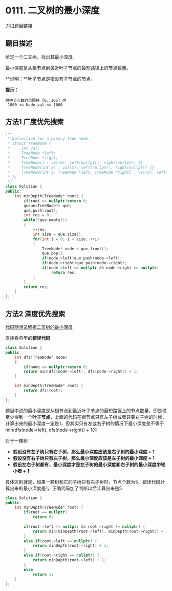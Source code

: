 <p id="二叉树的最小深度"></p>

# 0111. 二叉树的最小深度  

[力扣题目链接](https://leetcode-cn.com/problems/minimum-depth-of-binary-tree/)  


## 题目描述  


给定一个二叉树，找出其最小深度。  

最小深度是从根节点到最近叶子节点的最短路径上的节点数量。  

**说明：**叶子节点是指没有子节点的节点。  


**提示：**

    树中节点数的范围在 [0, 105] 内
    -1000 <= Node.val <= 1000  


## 方法1 广度优先搜索    

```cpp
/**
 * Definition for a binary tree node.
 * struct TreeNode {
 *     int val;
 *     TreeNode *left;
 *     TreeNode *right;
 *     TreeNode() : val(0), left(nullptr), right(nullptr) {}
 *     TreeNode(int x) : val(x), left(nullptr), right(nullptr) {}
 *     TreeNode(int x, TreeNode *left, TreeNode *right) : val(x), left(left), right(right) {}
 * };
 */
class Solution {
public:
    int minDepth(TreeNode* root) {
        if(root == nullptr)return 0;
        queue<TreeNode*> que;
        que.push(root);
        int res = 0;
        while(!que.empty())
        {
            ++res;
            int size = que.size();
            for(int i = 0; i < size; ++i)
            {            
                TreeNode* node = que.front();
                que.pop();
                if(node->left)que.push(node->left);
                if(node->right)que.push(node->right);
                if(node->left == nullptr && node->right == nullptr)
                    return res;
            }
        }
        return res;
    }
};
```

## 方法2 深度优先搜索  


[代码随想录解析二叉树的最小深度](https://programmercarl.com/0111.%E4%BA%8C%E5%8F%89%E6%A0%91%E7%9A%84%E6%9C%80%E5%B0%8F%E6%B7%B1%E5%BA%A6.html#%E9%80%92%E5%BD%92%E6%B3%95)

直接看典型的**错误代码**
```cpp
class Solution {
public:
    int dfs(TreeNode* node)
    {
        if(node == nullptr)return 0;
        return min(dfs(node->left), dfs(node->right)) + 1;
    }

    int minDepth(TreeNode* root) {
        return dfs(root);
    }
};
```

题目中说的最小深度是从根节点到最近叶子节点的最短路径上的节点数量，即是说至少得到一个**叶子节点**，上面的代码在根节点只有左子树或者只要右子树的时候，计算出来的最小深度一定是1，但其实只有左或右子树的情况下最小深度是不等于min(dfs(node->left), dfs(node->right)) + 1的  

对于一棵树：
* **假设没有左子树只有右子树，那么最小深度应该是右子树的最小深度 + 1** 
* **假设没有右子树只有左子树，那么最小深度应该是左子树的最小深度 + 1**
* **假设左右子树都有，最小深度才是左子树的最小深度和右子树的最小深度中较小者 + 1**  


具体区别就是，如果一颗树和它的子树只有右子树时，节点个数为5，错误代码计算出来的最小深度是1，正确代码加了判断以后计算出来是5

```cpp
class Solution {
public:
    int minDepth(TreeNode* root) {
        if(root == nullptr) 
            return 0;
        
        if(root->left != nullptr && root->right != nullptr) {
            return min(minDepth(root->left), minDepth(root->right)) + 1;
        }
        else if(root->left == nullptr) {
            return minDepth(root->right) + 1;
        }
        else if(root->right == nullptr) {
            return minDepth(root->left) + 1;
        }
        else
            return 1;
    }
};
```